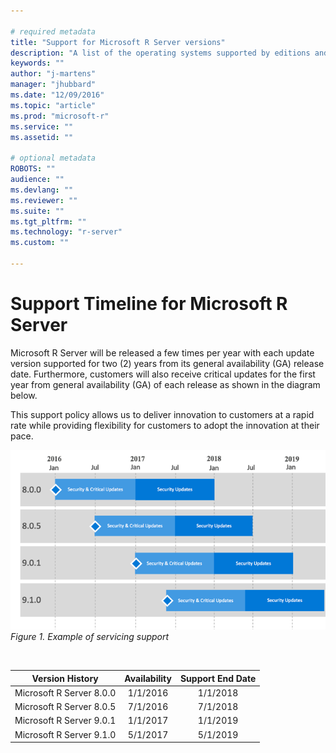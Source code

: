 ```yaml
---

# required metadata
title: "Support for Microsoft R Server versions"
description: "A list of the operating systems supported by editions and versions of Microsoft R Server and Revolution R Enterprise."
keywords: ""
author: "j-martens"
manager: "jhubbard"
ms.date: "12/09/2016"
ms.topic: "article"
ms.prod: "microsoft-r"
ms.service: ""
ms.assetid: ""

# optional metadata
ROBOTS: ""
audience: ""
ms.devlang: ""
ms.reviewer: ""
ms.suite: ""
ms.tgt_pltfrm: ""
ms.technology: "r-server"
ms.custom: ""

---
```

# Support Timeline for Microsoft R Server

Microsoft R Server will be released a few times per year with each update version supported for two (2) years from its general availability (GA) release date. Furthermore, customers will also receive critical updates for the first year from general availability (GA) of each release as shown in the diagram below. 

This support policy allows us to deliver innovation to customers at a rapid rate while providing flexibility for customers to adopt the innovation at their pace. 

![Servicing Support](./media/rserver-servicing-support/rserver-servicing-support.png)
<br>_Figure 1. Example of servicing support_

<br>

|Version History|Availability                       |Support End Date                  |
|:-------------------:|:---------------------------------:|:--------------------------------:|
|Microsoft R Server 8.0.0                |1/1/2016                           |1/1/2018                          |
|Microsoft R Server 8.0.5|7/1/2016|7/1/2018|
|Microsoft R Server 9.0.1|1/1/2017|1/1/2019|
|Microsoft R Server 9.1.0|5/1/2017|5/1/2019|

